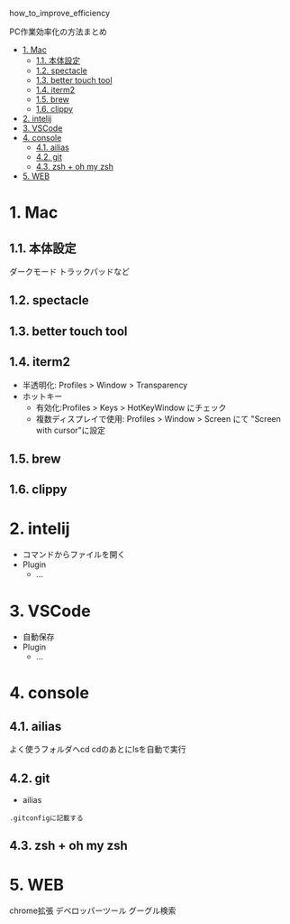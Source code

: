 how_to_improve_efficiency

PC作業効率化の方法まとめ
<!-- TOC -->

- [1. Mac](#1-mac)
  - [1.1. 本体設定](#11-%e6%9c%ac%e4%bd%93%e8%a8%ad%e5%ae%9a)
  - [1.2. spectacle](#12-spectacle)
  - [1.3. better touch tool](#13-better-touch-tool)
  - [1.4. iterm2](#14-iterm2)
  - [1.5. brew](#15-brew)
  - [1.6. clippy](#16-clippy)
- [2. intelij](#2-intelij)
- [3. VSCode](#3-vscode)
- [4. console](#4-console)
  - [4.1. ailias](#41-ailias)
  - [4.2. git](#42-git)
  - [4.3. zsh + oh my zsh](#43-zsh--oh-my-zsh)
- [5. WEB](#5-web)

<!-- /TOC -->

# 1. Mac

## 1.1. 本体設定
ダークモード
トラックパッドなど

## 1.2. spectacle

## 1.3. better touch tool

## 1.4. iterm2
* 半透明化: Profiles > Window > Transparency
* ホットキー
  * 有効化:Profiles > Keys > HotKeyWindow にチェック
  * 複数ディスプレイで使用: Profiles > Window > Screen にて "Screen with cursor"に設定
 
## 1.5. brew

## 1.6. clippy

# 2. intelij
* コマンドからファイルを開く
* Plugin
  * ...

# 3. VSCode
* 自動保存
* Plugin
  * ...

# 4. console

## 4.1. ailias
よく使うフォルダへcd
cdのあとにlsを自動で実行

## 4.2. git
* ailias
```
.gitconfigに記載する

```

## 4.3. zsh + oh my zsh

# 5. WEB
chrome拡張
デベロッパーツール
グーグル検索
